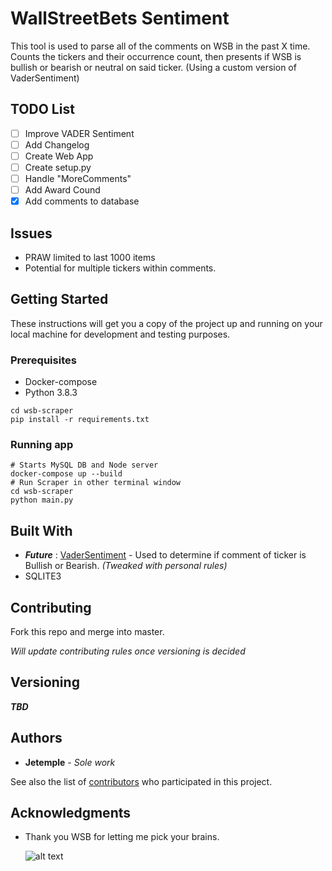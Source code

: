 # WallStreetBets Sentiment 

This tool is used to parse all of the comments on WSB in the past X time. Counts the tickers and their occurrence count, then presents if WSB is bullish or bearish or neutral on said ticker. (Using a custom version of VaderSentiment)

## TODO List 

- [ ] Improve VADER Sentiment
- [ ] Add Changelog
- [ ] Create Web App 
- [ ] Create setup.py
- [ ] Handle "MoreComments"
- [ ] Add Award Cound
- [x] Add comments to database

## Issues 
* PRAW limited to last 1000 items
* Potential for multiple tickers within comments.

## Getting Started

These instructions will get you a copy of the project up and running on your local machine for development and testing purposes.


### Prerequisites
* Docker-compose 
* Python 3.8.3

```
cd wsb-scraper
pip install -r requirements.txt
```

### Running app 
```
# Starts MySQL DB and Node server 
docker-compose up --build
# Run Scraper in other terminal window
cd wsb-scraper
python main.py
```


## Built With

* ***Future*** : [VaderSentiment](https://github.com/cjhutto/vaderSentiment) - Used to determine if comment of ticker is Bullish or Bearish. *(Tweaked with personal rules)*
* SQLITE3

## Contributing

Fork this repo and merge into master.

*Will update contributing rules once versioning is decided*

## Versioning

***TBD***

## Authors

* **Jetemple** - *Sole work* 
  
See also the list of [contributors](https://github.com/Jetemple/wsb-sentiment/contributors) who participated in this project.

## Acknowledgments

* Thank you WSB for letting me pick your brains.
  
  ![alt text](https://i.imgur.com/JVYC0Em.png)

